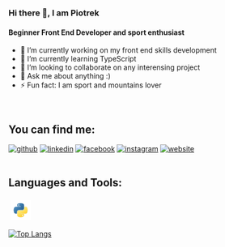 ### Hi there 👋, I am Piotrek
#### Beginner Front End Developer and sport enthusiast 

- 🔭 I’m currently working on my front end skills development
- 🌱 I’m currently learning TypeScript
- 👯 I’m looking to collaborate on any interensing project
- 💬 Ask me about anything :)
- ⚡ Fun fact: I am sport and mountains lover
</br>

## You can find me:

[<img src='https://cdn.jsdelivr.net/npm/simple-icons@3.0.1/icons/github.svg' alt='github' height='40'>](https://github.com/https://github.com/piterman93)  [<img src='https://cdn.jsdelivr.net/npm/simple-icons@3.0.1/icons/linkedin.svg' alt='linkedin' height='40'>](https://www.linkedin.com/in/https://www.linkedin.com/in/piotrmaniak93//)  [<img src='https://cdn.jsdelivr.net/npm/simple-icons@3.0.1/icons/facebook.svg' alt='facebook' height='40'>](https://www.facebook.com/https://www.facebook.com/piotrek.maniak/)  [<img src='https://cdn.jsdelivr.net/npm/simple-icons@3.0.1/icons/instagram.svg' alt='instagram' height='40'>](https://www.instagram.com/https://www.instagram.com/piterman93//)  [<img src='https://cdn.jsdelivr.net/npm/simple-icons@3.0.1/icons/icloud.svg' alt='website' height='40'>](https://piterman93.github.io/portfolio-app/)  
</br>

## Languages and Tools:

<img src="https://raw.githubusercontent.com/github/explore/80688e429a7d4ef2fca1e82350fe8e3517d3494d/topics/python/python.png" alt="Python" height="40" style="vertical-align:top; margin:4px">

[![Top Langs](https://github-readme-stats.vercel.app/api/top-langs/?username=piterman93)](https://github.com/anuraghazra/github-readme-stats)
  
  
